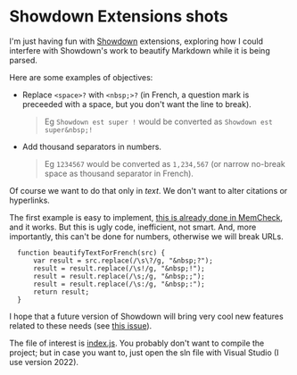 # Showdown Extensions shots

I'm just having fun with [Showdown](https://github.com/showdownjs/showdown) extensions, exploring how I could interfere with Showdown's work to beautify Markdown while it is being parsed.

Here are some examples of objectives:

- Replace `<space>?` with `<nbsp;>?` (in French, a question mark is preceeded with a space, but you don't want the line to break).
  >Eg `Showdown est super !` would be converted as `Showdown est super&nbsp;!`
- Add thousand separators in numbers.
  >Eg `1234567` would be converted as `1,234,567` (or narrow no-break space as thousand separator in French).

Of course we want to do that only in _text_. We don't want to alter citations or hyperlinks.

The first example is easy to implement, [this is already done in MemCheck](https://github.com/VoltanFr/memcheck/blob/master/MemCheck.WebUI/wwwroot/js/Common.js#L91), and it works. But this is ugly code, inefficient, not smart. And, more importantly, this can't be done for numbers, otherwise we will break URLs.
```
  function beautifyTextForFrench(src) {
      var result = src.replace(/\s\?/g, "&nbsp;?");
      result = result.replace(/\s!/g, "&nbsp;!");
      result = result.replace(/\s;/g, "&nbsp;;");
      result = result.replace(/\s:/g, "&nbsp;:");
      return result;
  }
```

I hope that a future version of Showdown will bring very cool new features related to these needs (see [this issue](https://github.com/showdownjs/showdown/issues/908)).

The file of interest is [index.js](/wwwroot/js/index.js). You probably don't want to compile the project; but in case you want to, just open the sln file with Visual Studio (I use version 2022).
